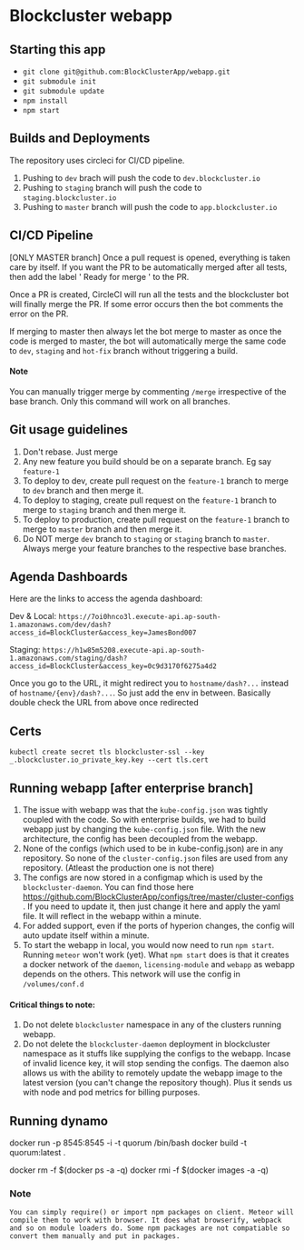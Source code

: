 # Blockcluster webapp
## Starting this app
* ` git clone git@github.com:BlockClusterApp/webapp.git `
* ` git submodule init `
* ` git submodule update `
* ` npm install `
* ` npm start `

## Builds and Deployments
The repository uses circleci for CI/CD pipeline.
1. Pushing to ` dev ` brach will push the code to ` dev.blockcluster.io `
2. Pushing to ` staging ` branch will push the code to ` staging.blockcluster.io `
3. Pushing to ` master ` branch will push the code to ` app.blockcluster.io `

## CI/CD Pipeline
[ONLY MASTER branch] Once a pull request is opened, everything is taken care by itself. If you want the PR to be automatically merged after all tests, then add the label ' Ready for merge ' to the PR.

Once a PR is created, CircleCI will run all the tests and the blockcluster bot will finally merge the PR. If some error occurs then the bot comments the error on the PR.

If merging to master then always let the bot merge to master as once the code is merged to master, the bot will automatically merge the same code to ` dev `, ` staging ` and ` hot-fix ` branch without triggering a build.

#### Note
You can manually trigger merge by commenting ` /merge ` irrespective of the base branch. Only this command will work on all branches.

## Git usage guidelines
1. Don't rebase. Just merge
2. Any new feature you build should be on a separate branch. Eg say ` feature-1 `
3. To deploy to dev, create pull request on the ` feature-1 ` branch to merge to ` dev ` branch and then merge it.
4. To deploy to staging, create pull request on the ` feature-1 ` branch to merge to ` staging ` branch and then merge it.
5. To deploy to production, create pull request on the ` feature-1 ` branch to merge to ` master ` branch and then merge it.
6. Do NOT merge ` dev ` branch to ` staging ` or ` staging ` branch to ` master `. Always merge your feature branches to the respective base branches.

## Agenda Dashboards
Here are the links to access the agenda dashboard:

Dev & Local:  `https://7oi0hnco3l.execute-api.ap-south-1.amazonaws.com/dev/dash?access_id=BlockCluster&access_key=JamesBond007`

Staging:  `https://h1w85m5208.execute-api.ap-south-1.amazonaws.com/staging/dash?access_id=BlockCluster&access_key=0c9d3170f6275a4d2`

Once you go to the URL, it might redirect you to ` hostname/dash?... `  instead of ` hostname/{env}/dash?... `. So just add the env in between. Basically double check the URL from above once redirected

## Certs
```
kubectl create secret tls blockcluster-ssl --key _.blockcluster.io_private_key.key --cert tls.cert

```

## Running webapp [after enterprise branch]
1.  The issue with webapp was that the ` kube-config.json ` was tightly coupled with the code. So with enterprise builds, we had to build webapp just by changing the ` kube-config.json ` file. With the new architecture,  the config has been decoupled from the webapp.
2. None of the configs (which used to be in kube-config.json) are in any repository. So none of the ` cluster-config.json ` files are used from any repository. (Atleast the production one is not there)
3. The configs are now stored in a configmap which is used by the ` blockcluster-daemon `.  You can find those here https://github.com/BlockClusterApp/configs/tree/master/cluster-configs . If you need to update it, then just change it here and apply the yaml file. It will reflect in the webapp within a minute.
4. For added support, even if the ports of hyperion changes, the config will auto update itself within a minute.
5. To start the webapp in local, you would now need to run ` npm start `. Running ` meteor ` won't  work (yet). What ` npm start ` does is that it creates a docker network of the ` daemon `, ` licensing-module ` and ` webapp ` as webapp depends on the others. This network will use the config in ` /volumes/conf.d `


#### Critical things to note:
1. Do not delete ` blockcluster ` namespace in any of the clusters running webapp.
2. Do not delete the ` blockcluster-daemon ` deployment in blockcluster namespace as it stuffs like supplying the configs to the webapp. Incase of invalid licence key, it will stop sending the configs. The daemon also allows us with the ability to remotely update the webapp image  to the latest version (you can't change the repository though). Plus it sends us with node and pod metrics for billing purposes.

## Running dynamo
docker run -p 8545:8545  -i -t  quorum /bin/bash
docker build -t quorum:latest .

docker rm -f $(docker ps -a -q)
docker rmi -f $(docker images -a -q)


### Note
```
You can simply require() or import npm packages on client. Meteor will compile them to work with browser. It does what browserify, webpack and so on module loaders do. Some npm packages are not compatiable so convert them manually and put in packages.
```
